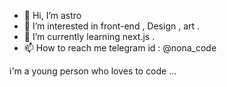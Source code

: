 - 👋 Hi, I’m astro
- 👀 I’m interested in front-end , Design , art .
- 🌱 I’m currently learning next.js .
- 📫 How to reach me telegram id : @nona_code

 i'm a young person who loves to code ...

<!---
astronaut-nona/astronaut-nona is a ✨ special ✨ repository because its `README.md` (this file) appears on your GitHub profile.
You can click the Preview link to take a look at your changes.
--->
